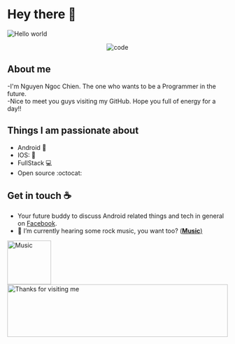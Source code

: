 # Hey there :wave:

<img src="https://raw.githubusercontent.com/sagar-viradiya/sagar-viradiya/master/resources/banner.png" alt="Hello world">

<p align="center"> 
<!--   Visitor count<br>
  <img src="https://profile-counter.glitch.me/sagar-viradiya/count.svg" /> -->
  <img   src="https://camo.githubusercontent.com/992babdffd8c74a1502de375fbdf7e4d54773242/68747470733a2f2f6d656469612e67697068792e636f6d2f6d656469612f53576f536b4e36447854737a71494b4571762f67697068792e676966"
        alt="code"
      />
   </div>
  <br/>
</p>

## About me

-I'm Nguyen Ngoc Chien. The one who wants to be a Programmer in the future.
<br/>
-Nice to meet you guys visiting my GitHub. Hope you full of energy for a day!!

## Things I am passionate about

- Android :robot:
- IOS: 🍎
- FullStack 💻
- Open source :octocat:

## Get in touch :coffee:

- Your future buddy to discuss Android related things and tech in general on [Facebook](https://www.facebook.com/cot.toxicff/).
- 🎸 I’m currently hearing some rock music, you want too? (<a href="https://www.youtube.com/watch?v=yh_ydvIJAxg"><strong>Music</strong>)

<img height="100" alt="Music" src="https://thumbs.gfycat.com/FearlessShimmeringBluejay-max-1mb.gif"> 

<img height="120" alt="Thanks for visiting me" width="100%" src="https://raw.githubusercontent.com/BrunnerLivio/brunnerlivio/master/images/marquee.svg" />
<br />
